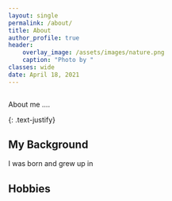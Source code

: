 ```yaml
---
layout: single
permalink: /about/
title: About
author_profile: true
header:
    overlay_image: /assets/images/nature.png
    caption: "Photo by "
classes: wide
date: April 18, 2021
---
```


<figure style="width: 30%" class="align-right">
  <img src="{{ site.url }}{{ site.baseurl }}/assets/images/vinay-hegde.jpg" alt="">
</figure> 

About me .... 


{: .text-justify}

## My Background
I was born and grew up in 
## Hobbies





